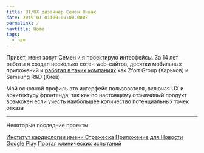 ```yaml
---
title: UI/UX дизайнер Семен Шишак
date: 2019-01-01T00:00:00.000Z
permalink: /
navtitle: Home
tags:
  - nav
---
```

Привет, меня зовут Семен и я проектирую интерфейсы. За 14 лет работы я создал несколько сотен web-сайтов, десятки мобильных приложений и [работал в таких компаниях](https://www.linkedin.com/in/shishak/) как Zfort Group (Харьков) и Samsung R&D (Киев)

Мой основной профиль это интерфейс пользователя, включая UX и архитектуру  фронтенда, так как по настоящему отзывчивый продукт возможен если учесть наибольшее количество потенциальных точек отказа

- - -

Некоторые последние проекты:

[Институт кардиологии имени Стражеска](https://strazhesko.org.ua/)
[Приложение для Новости Google Play](https://play.google.com/store/apps/details?id=com.shishak.novost)
[Портал клинических испытаний](https://ichgcp.net/)
